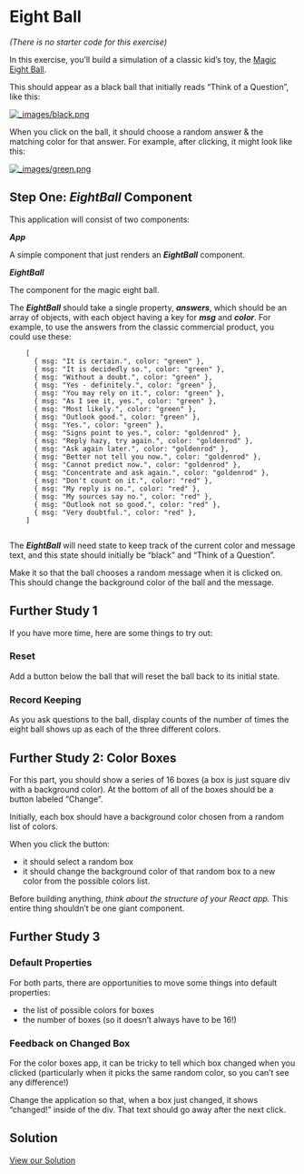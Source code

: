 Eight Ball
==========

_(There is no starter code for this exercise)_

In this exercise, you’ll build a simulation of a classic kid’s toy, the [Magic Eight Ball](https://en.wikipedia.org/wiki/Magic_8-Ball).

This should appear as a black ball that initially reads “Think of a Question”, like this:

[![_images/black.png](https://curric.springboard.com/software-engineering-career-track/default/exercises/react-state-eightball-colors/_images/black.png)](https://curric.springboard.com/software-engineering-career-track/default/exercises/react-state-eightball-colors/_images/black.png)

When you click on the ball, it should choose a random answer & the matching color for that answer. For example, after clicking, it might look like this:

[![_images/green.png](https://curric.springboard.com/software-engineering-career-track/default/exercises/react-state-eightball-colors/_images/green.png)](https://curric.springboard.com/software-engineering-career-track/default/exercises/react-state-eightball-colors/_images/green.png)

Step One: **_EightBall_** Component
-----------------------------------

This application will consist of two components:

**_App_**

A simple component that just renders an **_EightBall_** component.

**_EightBall_**

The component for the magic eight ball.

The **_EightBall_** should take a single property, **_answers_**, which should be an array of objects, with each object having a key for **_msg_** and **_color_**. For example, to use the answers from the classic commercial product, you could use these:
```
    [
      { msg: "It is certain.", color: "green" },
      { msg: "It is decidedly so.", color: "green" },
      { msg: "Without a doubt.", color: "green" },
      { msg: "Yes - definitely.", color: "green" },
      { msg: "You may rely on it.", color: "green" },
      { msg: "As I see it, yes.", color: "green" },
      { msg: "Most likely.", color: "green" },
      { msg: "Outlook good.", color: "green" },
      { msg: "Yes.", color: "green" },
      { msg: "Signs point to yes.", color: "goldenrod" },
      { msg: "Reply hazy, try again.", color: "goldenrod" },
      { msg: "Ask again later.", color: "goldenrod" },
      { msg: "Better not tell you now.", color: "goldenrod" },
      { msg: "Cannot predict now.", color: "goldenrod" },
      { msg: "Concentrate and ask again.", color: "goldenrod" },
      { msg: "Don't count on it.", color: "red" },
      { msg: "My reply is no.", color: "red" },
      { msg: "My sources say no.", color: "red" },
      { msg: "Outlook not so good.", color: "red" },
      { msg: "Very doubtful.", color: "red" },
    ]
    
```

The **_EightBall_** will need state to keep track of the current color and message text, and this state should initially be “black” and “Think of a Question”.

Make it so that the ball chooses a random message when it is clicked on. This should change the background color of the ball and the message.

Further Study 1
---------------

If you have more time, here are some things to try out:

### Reset

Add a button below the ball that will reset the ball back to its initial state.

### Record Keeping

As you ask questions to the ball, display counts of the number of times the eight ball shows up as each of the three different colors.

Further Study 2: Color Boxes
----------------------------

For this part, you should show a series of 16 boxes (a box is just square div with a background color). At the bottom of all of the boxes should be a button labeled “Change”.

Initially, each box should have a background color chosen from a random list of colors.

When you click the button:

*   it should select a random box
*   it should change the background color of that random box to a new color from the possible colors list.

Before building anything, _think about the structure of your React app._ This entire thing shouldn’t be one giant component.

Further Study 3
---------------

### Default Properties

For both parts, there are opportunities to move some things into default properties:

*   the list of possible colors for boxes
*   the number of boxes (so it doesn’t always have to be 16!)

### Feedback on Changed Box

For the color boxes app, it can be tricky to tell which box changed when you clicked (particularly when it picks the same random color, so you can’t see any difference!)

Change the application so that, when a box just changed, it shows “changed!” inside of the div. That text should go away after the next click.

Solution
--------

[View our Solution](https://curric.springboard.com/software-engineering-career-track/default/exercises/react-state-eightball-colors/solution/index.html)
